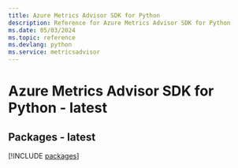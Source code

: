 ```yaml
---
title: Azure Metrics Advisor SDK for Python
description: Reference for Azure Metrics Advisor SDK for Python
ms.date: 05/03/2024
ms.topic: reference
ms.devlang: python
ms.service: metricsadvisor
---
```

# Azure Metrics Advisor SDK for Python - latest
## Packages - latest
[!INCLUDE [packages](metrics-advisor-index.md)]